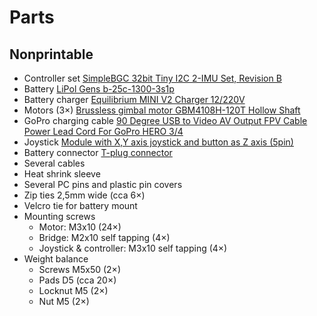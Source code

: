 # Parts

## Nonprintable
* Controller set
  [SimpleBGC 32bit Tiny I2C 2-IMU Set, Revision B](https://shop.basecamelectronics.com/product/simplebgc-32bit-tiny-i2c-2-imu-set/)
* Battery
  [LiPol Gens b-25c-1300-3s1p](https://www.gensace.de/gens-ace-1300mah-11-1v-25c-3s1p-lipo-battery-pack.html)
* Battery charger
  [Equilibrium MINI V2 Charger 12/220V](https://www.peckamodel.cz/en/2rca0028-equilibrium-mini-v2-12-220v)
* Motors (3×)
  [Brussless gimbal motor GBM4108H-120T Hollow Shaft](https://www.aliexpress.com/af/GBM4108H%25252d120T-Hollow-Shaft.html?SearchText=GBM4108H%252d120T+Hollow+Shaft&d=y&initiative_id=SB_20190208060134&origin=n&catId=0&isViewCP=y&jump=afs)
* GoPro charging cable
  [90 Degree USB to Video AV Output FPV Cable Power Lead Cord For GoPro HERO 3/4](https://www.ebay.com/sch/sis.html?_nkw=90+Degree+USB+to+Video+AV+Output+FPV+Cable+Power+Lead+Cord+For+GoPro+HERO+3+FE&_id=332080724709&&_trksid=p2057872.m2749.l2658)
* Joystick
  [Module with X,Y axis joystick and button as Z axis (5pin)](https://www.gme.cz/modul-s-jednim-analogovym-joystickem)
* Battery connector
  [T-plug connector](https://www.ebay.com/sch/i.html?_from=R40&_trksid=m570.l1313&_nkw=t-plug+connector&_sacat=0)
* Several cables
* Heat shrink sleeve
* Several PC pins and plastic pin covers
* Zip ties 2,5mm wide (cca 6×)
* Velcro tie for battery mount
* Mounting screws
  * Motor: M3x10 (24×)
  * Bridge: M2x10 self tapping (4×)
  * Joystick & controller: M3x10 self tapping (4×)
* Weight balance
  * Screws M5x50 (2×)
  * Pads D5 (cca 20×)
  * Locknut M5 (2×)
  * Nut M5 (2×)
